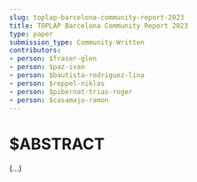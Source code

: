 ```yaml
---
slug: toplap-barcelona-community-report-2023
title: TOPLAP Barcelona Community Report 2023
type: paper
submission_type: Community-Written
contributors:
- person: $fraser-glen
- person: $paz-ivan
- person: $bautista-rodriguez-lina
- person: $reppel-niklas
- person: $pibernat-trias-roger
- person: $casamajo-ramon
---
```


# $ABSTRACT

(...)